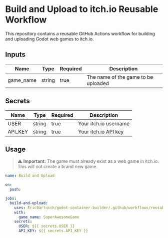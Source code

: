 # Build and Upload to itch.io Reusable Workflow

This repository contains a reusable GitHub Actions workflow for building and uploading Godot web games to itch.io.

## Inputs

| Name       | Type    | Required |  Description                         |
|------------|---------|----------|--------------------------------------|
| game_name  | string  | true     |  The name of the game to be uploaded |

## Secrets

| Name       | Type    | Required |  Description                                                                         |
|------------|---------|----------|--------------------------------------------------------------------------------------| 
| USER       | string  | true     |  Your itch.io username                                                               |
| API_KEY    | string  | true     |  Your [itch.io API key](https://itch.io/docs/api/serverside#authentication/api-keys) |


## Usage

> ⚠️ **Important:** The game must already exist as a web game in itch.io. This will not create a brand new game.

```yaml
name: Build and Upload

on:
  push:

jobs:
  build-and-upload:
    uses: EricBartusch/godot-container-builder/.github/workflows/reusable-godot-deploy.yaml@v1
    with:
      game_name: SuperAwesomeGame
    secrets:
      USER: ${{ secrets.USER }}
      API_KEY: ${{ secrets.API_KEY }}